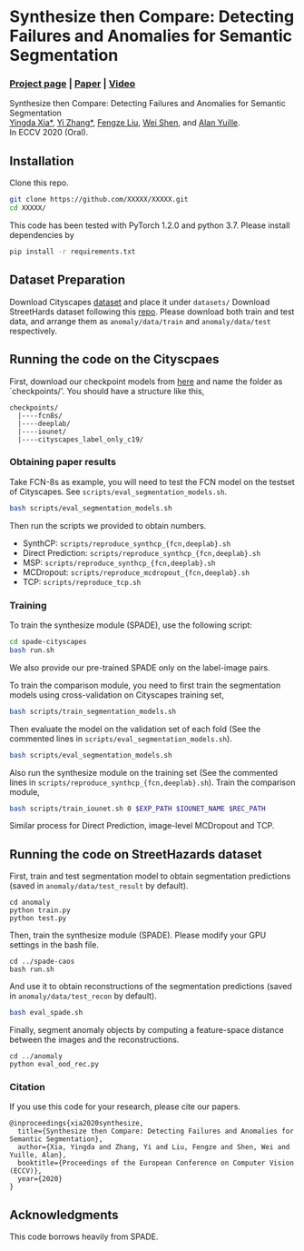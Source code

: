 # Synthesize then Compare: Detecting Failures and Anomalies for Semantic Segmentation

### [Project page](#) |   [Paper](https://arxiv.org/pdf/2003.08440.pdf) | [Video](#) 

Synthesize then Compare: Detecting Failures and Anomalies for Semantic Segmentation <br>
[Yingda Xia*](https://yingdaxia.xyz),  [Yi Zhang*](https://edz-o.github.io), [Fengze Liu](https://scholar.google.com/citations?user=T3EjsaAAAAAJ&hl=en), [Wei Shen](http://wei-shen.weebly.com/), and [Alan Yuille](https://www.cs.jhu.edu/~ayuille/).<br>
In ECCV 2020 (Oral).

## Installation

Clone this repo.
```bash
git clone https://github.com/XXXXX/XXXXX.git
cd XXXXX/
```

This code has been tested with PyTorch 1.2.0 and python 3.7. Please install dependencies by
```bash
pip install -r requirements.txt
```

## Dataset Preparation

Download Cityscapes [dataset](https://www.cityscapes-dataset.com/) and place it under `datasets/`
Download StreetHards dataset following this [repo](https://github.com/hendrycks/anomaly-seg). Please download both train and test data, and arrange them as ```anomaly/data/train``` and ```anomaly/data/test``` respectively.

## Running the code on the Cityscpaes

First, download our checkpoint models from [here](https://www.cs.jhu.edu/~yzh/synthcp_failure_checkpoints.zip) and name the folder as `checkpoints/'. You should have a structure like this,

```
checkpoints/
  |----fcn8s/
  |----deeplab/
  |----iounet/
  |----cityscapes_label_only_c19/
```

### Obtaining paper results
Take FCN-8s as example, you will need to test the FCN model on the testset of Cityscapes. See `scripts/eval_segmentation_models.sh`.

```bash
bash scripts/eval_segmentation_models.sh
```

Then run the scripts we provided to obtain numbers. 

- SynthCP: `scripts/reproduce_synthcp_{fcn,deeplab}.sh`
- Direct Prediction: `scripts/reproduce_synthcp_{fcn,deeplab}.sh`
- MSP: `scripts/reproduce_synthcp_{fcn,deeplab}.sh` 
- MCDropout: `scripts/reproduce_mcdropout_{fcn,deeplab}.sh`
- TCP: `scripts/reproduce_tcp.sh`

### Training 

To train the synthesize module (SPADE), use the following script:
```bash
cd spade-cityscapes
bash run.sh
```
We also provide our pre-trained SPADE only on the label-image pairs.

To train the comparison module, you need to first train the segmentation models using cross-validation on Cityscapes training set, 

```bash
bash scripts/train_segmentation_models.sh
```

Then evaluate the model on the validation set of each fold (See the commented lines in `scripts/eval_segmentation_models.sh`).

```bash
bash scripts/eval_segmentation_models.sh
```

Also run the synthesize module on the training set (See the commented lines in `scripts/reproduce_synthcp_{fcn,deeplab}.sh`). Train the comparison module,

```bash
bash scripts/train_iounet.sh 0 $EXP_PATH $IOUNET_NAME $REC_PATH
```

Similar process for Direct Prediction, image-level MCDropout and TCP.

## Running the code on StreetHazards dataset

First, train and test segmentation model to obtain segmentation predictions (saved in ```anomaly/data/test_result``` by default).
```
cd anomaly
python train.py
python test.py
```

Then, train the synthesize module (SPADE). Please modify your GPU settings in the bash file.
```
cd ../spade-caos
bash run.sh
```
And use it to obtain reconstructions of the segmentation predictions (saved in ```anomaly/data/test_recon``` by default).
```bash
bash eval_spade.sh
```

Finally, segment anomaly objects by computing a feature-space distance between the images and the reconstructions.
```
cd ../anomaly
python eval_ood_rec.py
```

### Citation
If you use this code for your research, please cite our papers.
```
@inproceedings{xia2020synthesize,
  title={Synthesize then Compare: Detecting Failures and Anomalies for Semantic Segmentation},
  author={Xia, Yingda and Zhang, Yi and Liu, Fengze and Shen, Wei and Yuille, Alan},
  booktitle={Proceedings of the European Conference on Computer Vision (ECCV)},
  year={2020}
}
```

## Acknowledgments
This code borrows heavily from SPADE. 
